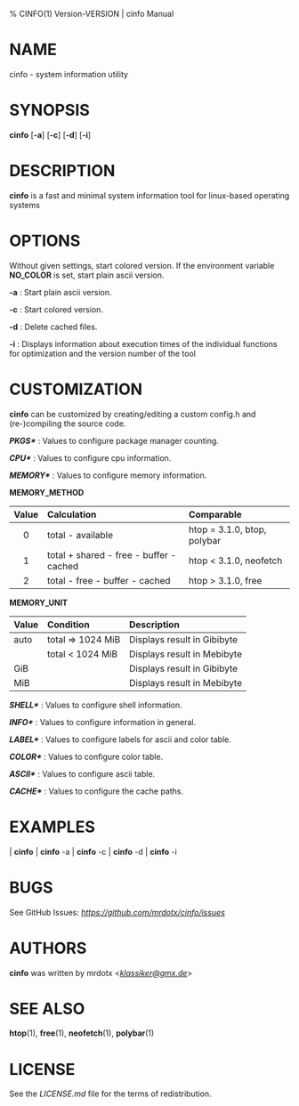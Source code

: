 % CINFO(1) Version\-VERSION | cinfo Manual

# NAME

cinfo - system information utility

# SYNOPSIS

**cinfo** [**-a**] [**-c**] [**-d**] [**-i**]

# DESCRIPTION

**cinfo** is a fast and minimal system information tool for linux-based operating systems

# OPTIONS

Without given settings, start colored version. If the environment variable **NO_COLOR** is set, start plain ascii version.

**-a**
: Start plain ascii version.

**-c**
: Start colored version.

**-d**
: Delete cached files.

**-i**
: Displays information about execution times of the individual functions for optimization and the version number of the tool

# CUSTOMIZATION

**cinfo** can be customized by creating/editing a custom config.h and (re-)compiling the source code.

***PKGS\****
: Values to configure package manager counting.

***CPU\****
: Values to configure cpu information.

***MEMORY\****
: Values to configure memory information.

**MEMORY_METHOD**

| Value | Calculation                             | Comparable                  |
| :---: | :-------------------------------------- | :-------------------------- |
| 0     | total - available                       | htop = 3.1.0, btop, polybar |
| 1     | total + shared - free - buffer - cached | htop < 3.1.0, neofetch      |
| 2     | total - free - buffer - cached          | htop > 3.1.0, free          |

**MEMORY_UNIT**

| Value | Condition         | Description                 |
| :---- | :---------------- | :-------------------------- |
| auto  | total => 1024 MiB | Displays result in Gibibyte |
|       | total < 1024 MiB  | Displays result in Mebibyte |
| GiB   |                   | Displays result in Gibibyte |
| MiB   |                   | Displays result in Mebibyte |

***SHELL\****
: Values to configure shell information.

***INFO\****
: Values to configure information in general.

***LABEL\****
: Values to configure labels for ascii and color table.

***COLOR\****
: Values to configure color table.

***ASCII\****
: Values to configure ascii table.

***CACHE\****
: Values to configure the cache paths.

# EXAMPLES

| **cinfo**
| **cinfo** -a
| **cinfo** -c
| **cinfo** -d
| **cinfo** -i

# BUGS

See GitHub Issues: *https://github.com/mrdotx/cinfo/issues*

# AUTHORS

**cinfo** was written by mrdotx <*klassiker@gmx.de*>

# SEE ALSO

**htop**(1), **free**(1), **neofetch**(1), **polybar**(1)

# LICENSE

See the *LICENSE.md* file for the terms of redistribution.
